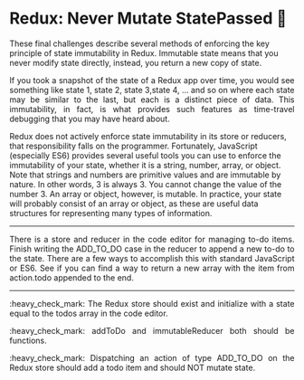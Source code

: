 # Redux: Never Mutate StatePassed :pig:
<p align="justify">

These final challenges describe several methods of enforcing the key principle of state immutability in Redux. Immutable state means that you never modify state directly, instead, you return a new copy of state.
</P>
<p align="justify">
If you took a snapshot of the state of a Redux app over time, you would see something like state 1, state 2, state 3,state 4, ... and so on where each state may be similar to the last, but each is a distinct piece of data. This immutability, in fact, is what provides such features as time-travel debugging that you may have heard about.
</P>
Redux does not actively enforce state immutability in its store or reducers, that responsibility falls on the programmer. Fortunately, JavaScript (especially ES6) provides several useful tools you can use to enforce the immutability of your state, whether it is a string, number, array, or object. Note that strings and numbers are primitive values and are immutable by nature. In other words, 3 is always 3. You cannot change the value of the number 3. An array or object, however, is mutable. In practice, your state will probably consist of an array or object, as these are useful data structures for representing many types of information.

---

<p align="justify">
There is a store and reducer in the code editor for managing to-do items. Finish writing the ADD_TO_DO case in the reducer to append a new to-do to the state. There are a few ways to accomplish this with standard JavaScript or ES6. See if you can find a way to return a new array with the item from action.todo appended to the end.
</P>

---

<p align="justify">
:heavy_check_mark: 
The Redux store should exist and initialize with a state equal to the todos array in the code editor.
</p>
<p align="justify">
:heavy_check_mark: 
addToDo and immutableReducer both should be functions.
</p>
<p align="justify">
:heavy_check_mark: 
Dispatching an action of type ADD_TO_DO on the Redux store should add a todo item and should NOT mutate state.
</p>
